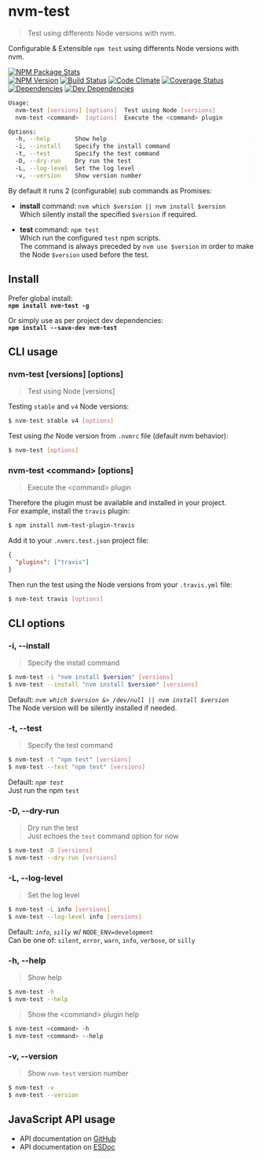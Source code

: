 # nvm-test
> Test using differents Node versions with nvm.

Configurable & Extensible `npm test` using differents Node versions with nvm.

[![NPM Package Stats][npm-image]][npm-url]  
[![NPM Version][npm-version-image]][npm-url]
[![Build Status][build-image]][build-url]
[![Code Climate][codeclimate-image]][codeclimate-url]
[![Coverage Status][coverage-image]][coverage-url]  
[![Dependencies][deps-image]][deps-url]
[![Dev Dependencies][devDeps-image]][devDeps-url]

```sh
Usage:
  nvm-test [versions] [options]  Test using Node [versions]
  nvm-test <command>  [options]  Execute the <command> plugin

Options:
  -h, --help       Show help                                          [boolean]
  -i, --install    Specify the install command                         [string]
  -t, --test       Specify the test command                            [string]
  -D, --dry-run    Dry run the test                                   [boolean]
  -L, --log-level  Set the log level                                   [string]
  -v, --version    Show version number                                [boolean]
```

By default it runs 2 (configurable) sub commands as Promises:
  * **install** command: `nvm which $version || nvm install $version`  
  Which silently install the specified `$version` if required.

  * **test** command: `npm test`  
  Which run the configured `test` npm scripts.  
  The command is always preceded by `nvm use $version` in order to make the Node
  `$version` used before the test.

## Install
Prefer global install:  
**`npm install nvm-test -g`**

Or simply use as per project dev dependencies:  
**`npm install --save-dev nvm-test`**

## CLI usage

### nvm-test [versions] [options]
> Test using Node [versions]

Testing `stable` and `v4` Node versions:
```sh
$ nvm-test stable v4 [options]
```

Test using *the* Node version from `.nvmrc` file (default nvm behavior):
```sh
$ nvm-test [options]
```

### nvm-test &lt;command&gt; [options]
> Execute the &lt;command&gt; plugin

Therefore the plugin must be available and installed in your project.  
For example, install the `travis` plugin:
```sh
$ npm install nvm-test-plugin-travis
```
Add it to your `.nvmrc.test.json` project file:
```json
{
  "plugins": ["travis"]
}
```
Then run the test using the Node versions from your `.travis.yml` file:
```sh
$ nvm-test travis [options]
```

## CLI options

### -i, --install
> Specify the install command

```sh
$ nvm-test -i "nvm install $version" [versions]
$ nvm-test --install "nvm install $version" [versions]
```
Default: *`nvm which $version &> /dev/null || nvm install $version`*  
The Node version will be silently installed if needed.

### -t, --test
> Specify the test command

```sh
$ nvm-test -t "npm test" [versions]
$ nvm-test --test "npm test" [versions]
```
Default: *`npm test`*  
Just run the npm `test`

### -D, --dry-run
> Dry run the test  
Just echoes the `test` command option for now

```sh
$ nvm-test -D [versions]
$ nvm-test --dry-run [versions]
```

### -L, --log-level
> Set the log level

```sh
$ nvm-test -L info [versions]
$ nvm-test --log-level info [versions]
```
Default: *`info`*, *`silly`* w/ `NODE_ENV=development`  
Can be one of: `silent`, `error`, `warn`, `info`, `verbose`, or `silly`

### -h, --help
> Show help

```sh
$ nvm-test -h
$ nvm-test --help
```

> Show the &lt;command&gt; plugin help

```sh
$ nvm-test <command> -h
$ nvm-test <command> --help
```

### -v, --version
> Show `nvm-test` version number

```sh
$ nvm-test -v
$ nvm-test --version
```

## JavaScript API usage
  * API documentation on [GitHub][api-url-gh]
  * API documentation on [ESDoc][api-url-esdoc]

[npm-url]: https://www.npmjs.org/package/nvm-test
[npm-image]: https://nodei.co/npm/nvm-test.svg?downloads=true&stars=true
[npm-version-image]: https://img.shields.io/npm/v/nvm-test.svg?style=flat-square
[build-url]: https://travis-ci.org/sylvaindethier/nvm-test
[build-image]: https://img.shields.io/travis/sylvaindethier/nvm-test/master.svg?style=flat-square
[codeclimate-url]: https://codeclimate.com/github/sylvaindethier/nvm-test
[codeclimate-image]: https://img.shields.io/codeclimate/github/sylvaindethier/nvm-test.svg?style=flat-square
[coverage-url]: https://codeclimate.com/github/sylvaindethier/nvm-test/coverage
[coverage-image]: https://img.shields.io/codeclimate/coverage/github/sylvaindethier/nvm-test.svg?style=flat-square
[deps-url]: https://david-dm.org/sylvaindethier/nvm-test#info=dependencies
[deps-image]: https://img.shields.io/david/sylvaindethier/nvm-test.svg?style=flat-square
[devDeps-image]: https://img.shields.io/david/dev/sylvaindethier/nvm-test.svg?style=flat-square
[devDeps-url]: https://david-dm.org/sylvaindethier/nvm-test#info=devDependencies
[api-url-esdoc]: https://doc.esdoc.org/github.com/sylvaindethier/nvm-test
[api-url-gh]: https://sylvaindethier.github.io/nvm-test
